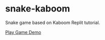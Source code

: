 # snake-kaboom

Snake game based on Kaboom Replit tutorial. 

[Play Game Demo](https://snake-kaboom.diegoqueres81.repl.co/)